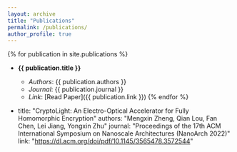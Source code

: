 ```yaml
---
layout: archive
title: "Publications"
permalink: /publications/
author_profile: true
---
```


{% for publication in site.publications %}
  - **{{ publication.title }}**
    - *Authors*: {{ publication.authors }}
    - *Journal*: {{ publication.journal }}
    - *Link*: [Read Paper]({{ publication.link }})
{% endfor %}

- title: "CryptoLight: An Electro-Optical Accelerator for Fully Homomorphic Encryption"
  authors: "Mengxin Zheng, Qian Lou, Fan Chen, Lei Jiang, Yongxin Zhu"
  journal: "Proceedings of the 17th ACM International Symposium on Nanoscale Architectures (NanoArch 2022)"
  link: "https://dl.acm.org/doi/pdf/10.1145/3565478.3572544"
